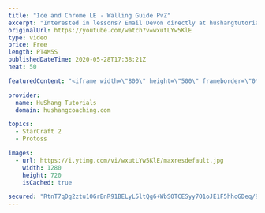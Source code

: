 ```yaml
---
title: "Ice and Chrome LE - Walling Guide PvZ"
excerpt: "Interested in lessons? Email Devon directly at hushangtutorials@outlook.com ------------------------------------------------------------------------------------------------------- Want to support HuShang Tutorials directly? Patreon is a website where you can contribute a monthly donation that will help"
originalUrl: https://youtube.com/watch?v=wxutLYw5KlE
type: video
price: Free
length: PT4M5S
publishedDateTime: 2020-05-28T17:38:21Z
heat: 50

featuredContent: "<iframe width=\"800\" height=\"500\" frameborder=\"0\" src=\"https://www.youtube.com/embed/wxutLYw5KlE\" allow=\"accelerometer; autoplay; encrypted-media; gyroscope; picture-in-picture\" allowfullscreen></iframe>"

provider:
  name: HuShang Tutorials
  domain: hushangcoaching.com

topics:
  - StarCraft 2
  - Protoss

images:
  - url: https://i.ytimg.com/vi/wxutLYw5KlE/maxresdefault.jpg
    width: 1280
    height: 720
    isCached: true

secured: "RtnT7qDg2ztu10GrBnR91BELyL5ltQg6+WbS0TCESyy7O1oJE1F5hhoGDeq/9YsPZwmKwNaMWIvtxaXS9DbgLh7hEC/e1THJib0bckb30No98sg2l8FFwbTnVALr0mFHlGkfIHE7ZY6N5VH+sepNogwxpiSX75N/Q473e+sUQ4s7EkRLH6RMorSOij/u/zIw1G7FXUgl01FP0CF9X72jN0/t/ZrGD7TEuDwN6v9rmihAKAfv2/mIbRmirzCIyHIab9pPEyEO/9fEu3Csj63gutSjKKtRtvq/QCUCMyb+Z+ZdQQuF5rJFCMp5r7S2i5ywbPT+v5yFL1gJnqFmWz5K5Z/kTm0HkKZwpMiD8bL2jiaDbk0sDCLRHJrZssihOK4oxsxyeaTe8tJdB4j+uGwaqxAMj2v6pvoayYJsQUY7IGg=;MXc0/DtidSXiAX6Jv2uIVQ=="
---
```


